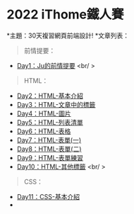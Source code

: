 ﻿# 2022 iThome鐵人賽
 *主題：30天複習網頁前端設計!
 *文章列表：
  > 前情提要：
  * [Day1：Ju的前情提要](https://ithelp.ithome.com.tw/articles/10291781)
  <br/ >
  
  > HTML：
  * [Day2：HTML-基本介紹](https://ithelp.ithome.com.tw/articles/10292500)
  * [Day3：HTML-文章中的標籤](https://ithelp.ithome.com.tw/articles/10293192)
  * [Day4：HTML-圖片](https://ithelp.ithome.com.tw/articles/10293749)
  * [Day5：HTML-列表清單](https://ithelp.ithome.com.tw/articles/10294474)
  * [Day6：HTML-表格](https://ithelp.ithome.com.tw/articles/10295269)
  * [Day7：HTML-表單(一)](https://ithelp.ithome.com.tw/articles/10294714)
  * [Day8：HTML-表單(二)](https://ithelp.ithome.com.tw/articles/10297077)
  * [Day9：HTML-表單練習](https://ithelp.ithome.com.tw/articles/10297851)
  * [Day10：HTML-其他標籤](https://ithelp.ithome.com.tw/articles/10298334)
  <br/ >
  
  > CSS：
  * [Day11：CSS-基本介紹](https://ithelp.ithome.com.tw/articles/10299147)
  * 
  
